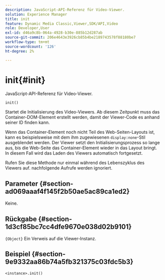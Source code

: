 ```yaml
---
description: JavaScript-API-Referenz für Video-Viewer.
solution: Experience Manager
title: init
feature: Dynamic Media Classic,Viewer,SDK/API,Video
role: Developer,User
exl-id: d46a9c8b-064a-4928-b30e-885b12d287ab
source-git-commit: 206e4643e3926cb85b4be2189743578f88180be7
workflow-type: tm+mt
source-wordcount: '126'
ht-degree: 2%

---
```


# init{#init}

JavaScript-API-Referenz für Video-Viewer.

`init()`

Startet die Initialisierung des Video-Viewers. Ab diesem Zeitpunkt muss das Container-DOM-Element erstellt werden, damit der Viewer-Code es anhand seiner ID finden kann.

Wenn das Container-Element noch nicht Teil des Web-Seiten-Layouts ist, kann es beispielsweise mit dem ihm zugewiesenen `display:none`-Stil ausgeblendet werden. Der Viewer setzt den Initialisierungsprozess so lange aus, bis die Web-Seite das Container-Element wieder in das Layout bringt. In diesem Fall wird das Laden des Viewers automatisch fortgesetzt.

Rufen Sie diese Methode nur einmal während des Lebenszyklus des Viewers auf. nachfolgende Aufrufe werden ignoriert.

## Parameter {#section-ad069aaaf4f145f2b50ae5ac89ca1ed2}

Keine.

## Rückgabe {#section-1d3cf85bc7cc4dfe9670e038d02b9101}

`{Object}` Ein Verweis auf die Viewer-Instanz.

## Beispiel {#section-9e9332aa86b74a5fb321375c03fdc5b3}

```
<instance>.init()
```
